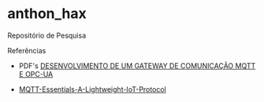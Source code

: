 # anthon_hax
Repositório de Pesquisa

Referências

- PDF's
    [DESENVOLVIMENTO DE UM GATEWAY DE COMUNICAÇÃO MQTT E OPC-UA](./bibliografia/Suchodolak_DESENVOLVIMENTO%20DE%20UM%20GATEWAY%20DE%20COMUNICAÇÃO%20MQTT%20E%20OPC-UA.pdf)



- [MQTT-Essentials-A-Lightweight-IoT-Protocol](https://github.com/PacktPublishing/MQTT-Essentials-A-Lightweight-IoT-Protocol)
